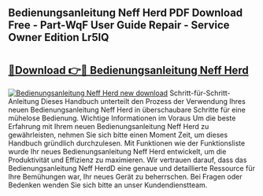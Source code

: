 ## Bedienungsanleitung Neff Herd PDF Download Free - Part-WqF User Guide Repair - Service Owner Edition Lr5lQ

# <h2><a href="http://df5kq7j.blite.top/?on=Bedienungsanleitung+Neff+Herd">🔗Download 👉🔴 Bedienungsanleitung Neff Herd</a></h2>

[![Bedienungsanleitung Neff Herd new download](https://i.imgur.com/lujVjoI.png)](http://df5kq7j.blite.top/?on=Bedienungsanleitung+Neff+Herd)
Schritt-für-Schritt-Anleitung Dieses Handbuch unterteilt den Prozess der Verwendung Ihres neuen Bedienungsanleitung Neff Herd in überschaubare Schritte für eine mühelose Bedienung. Wichtige Informationen im Voraus Um die beste Erfahrung mit Ihrem neuen Bedienungsanleitung Neff Herd zu gewährleisten, nehmen Sie sich bitte einen Moment Zeit, um dieses Handbuch gründlich durchzulesen. Mit Funktionen wie der Funktionsliste wurde Ihr neues Bedienungsanleitung Neff Herd entwickelt, um die Produktivität und Effizienz zu maximieren. Wir vertrauen darauf, dass das Bedienungsanleitung Neff HerdD eine genaue und detaillierte Ressource für Ihre Bemühungen war, Ihr neues Gerät zu beherrschen. Bei Fragen oder Bedenken wenden Sie sich bitte an unser Kundendienstteam.

